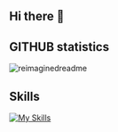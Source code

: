 ## Hi there 👋
## GITHUB statistics
<img src="https://myreadme.vercel.app/api/embed/wildergd?panels=userstatistics,toprepositories,toplanguages,commitgraph" alt="reimaginedreadme" />

## Skills
[![My Skills](https://skillicons.dev/icons?i=js,html,css,bootstrap,tailwind,react,angular,express,nodejs,bash,c,cpp,php,py,js,ts,r,cypress,docker,github,linux,vscode,mongodb,mysql)](https://skillicons.dev)
